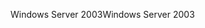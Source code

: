 <span data-ttu-id="9f39c-101">Windows Server 2003</span><span class="sxs-lookup"><span data-stu-id="9f39c-101">Windows Server 2003</span></span>